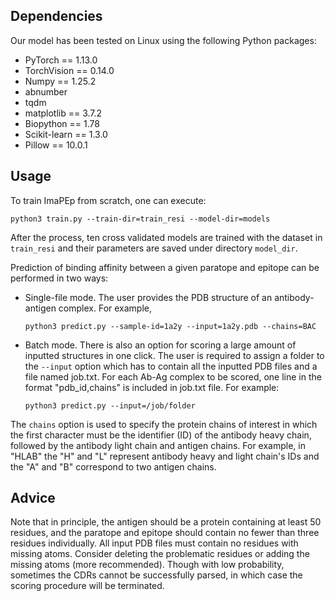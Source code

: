 ## Dependencies

Our model has been tested on Linux using the following Python packages: 
- PyTorch == 1.13.0
- TorchVision == 0.14.0
- Numpy == 1.25.2
- abnumber
- tqdm
- matplotlib == 3.7.2
- Biopython == 1.78
- Scikit-learn == 1.3.0
- Pillow == 10.0.1

## Usage 
To train ImaPEp from scratch, one can execute:
```
python3 train.py --train-dir=train_resi --model-dir=models
```
After the process, ten cross validated models are trained with the dataset in `train_resi` and their parameters are saved under directory `model_dir`.

Prediction of binding affinity between a given paratope and epitope can be performed in two ways: 

- Single-file mode. The user provides the PDB structure of an antibody-antigen complex. For example,
    ```
    python3 predict.py --sample-id=1a2y --input=1a2y.pdb --chains=BAC
    ```
- Batch mode. There is also an option for scoring a large amount of inputted structures in one click. The user is required to assign a folder to the `--input` option which has to contain all the inputted PDB files and a file named job.txt. For each Ab-Ag complex to be scored, one line in the format "pdb_id,chains" is included in job.txt file. For example:
    ```
    python3 predict.py --input=/job/folder
    ```
The `chains` option is used to specify the protein chains of interest in which the first character must be the identifier (ID) of the antibody heavy chain, followed by the antibody light chain and antigen chains. For example, in "HLAB" the "H" and "L" represent antibody heavy and light chain's IDs and the "A" and "B" correspond to two antigen chains.

## Advice
Note that in principle, the antigen should be a protein containing at least 50 residues, and the paratope and epitope should contain no fewer than three residues individually. All input PDB files must contain no residues with missing atoms. Consider deleting the problematic residues or adding the missing atoms (more recommended). Though with low probability, sometimes the CDRs cannot be successfully parsed, in which case the scoring procedure will be terminated.